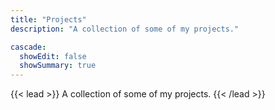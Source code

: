 ```yaml
---
title: "Projects"
description: "A collection of some of my projects."

cascade:
  showEdit: false
  showSummary: true
---
```

{{< lead >}} A collection of some of my projects. {{< /lead >}}